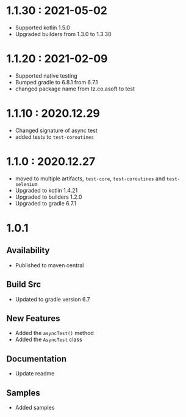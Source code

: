 # 1.1.30 : 2021-05-02

- Supported kotlin 1.5.0
- Upgraded builders from 1.3.0 to 1.3.30

# 1.1.20 : 2021-02-09

- Supported native testing
- Bumped gradle to 6.8.1 from 6.7.1
- changed package name from tz.co.asoft to test

# 1.1.10 : 2020.12.29

- Changed signature of async test
- added tests to `test-coroutines`

# 1.1.0 : 2020.12.27

- moved to multiple artifacts, `test-core`, `test-coroutines` and `test-selenium`
- Upgraded to kotlin 1.4.21
- Upgraded to builders 1.2.0
- Upgraded to gradle 6.7.1

# 1.0.1

## Availability

- Published to maven central

## Build Src

- Updated to gradle version 6.7

## New Features

- Added the `asyncTest()` method
- Added the `AsyncTest` class

## Documentation

- Update readme

## Samples

- Added samples